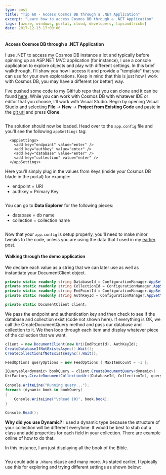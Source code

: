 ```yaml
---
type: post
title: "Tip 68 - Access Cosmos DB through a .NET Application"
excerpt: "Learn how to access Cosmos DB through a .NET Application"
tags: [azure, windows, portal, cloud, developers, tipsandtricks]
date: 2017-12-13 17:00:00
---
```



#### Access Cosmos DB through a .NET Application

I use .NET to access my Cosmos DB instance a lot and typically before spinning up an ASP.NET MVC application (for instance), I use a console application to explore objects and play with different settings. In this brief walkthrough, I'll show you how I access it and provide a "template" that you can use for your own explorations. Keep in mind that this is just how I work with Cosmos DB, you may have a different (or better) way. 

I've pushed some code to my GitHub repo that you can clone and it can be found [here](https://github.com/mbcrump/cosmosdb). While you can work with Cosmos DB with whatever IDE or editor that you choose, I'll work with Visual Studio. Begin by opening Visual Studio and selecting **File** -> **New** -> **Project from Existing Code** and paste in the [git url](https://github.com/mbcrump/cosmosdb.git) and press **Clone**.

<img :src="$withBase('/files/clonerepoazure1.png')">

The solution should now be loaded. Head over to the `app.config` file and you'll see the following `appSettings` tag: 

```text
  <appSettings>
    <add key="endpoint" value="enter" />
    <add key="authkey" value="enter" />
    <add key="database" value="enter" />
    <add key="collection" value="enter" />
  </appSettings>
  ```

  Here you'll simply plug in the values from Keys (inside your Cosmos DB blade in the portal) for example: 
  
  * endpoint = URI
  * authkey = Primary Key

  <img :src="$withBase('/files/clonerepoazure2.png')">

You can go to **Data Explorer** for the following pieces: 

* database = db name
* collection = collection name

<img :src="$withBase('/files/clonerepoazure3.png')">

Now that your `app.config` is setup properly, you'll need to make minor tweaks to the code, unless you are using the data that I used in my [earlier post](tip66/).

#### Walking through the demo application

We declare each value as a string that we can later use as well as instantiate your DocumentClient object. 

```csharp
private static readonly string DatabaseId = ConfigurationManager.AppSettings["database"];
private static readonly string CollectionId = ConfigurationManager.AppSettings["collection"];
private static readonly string EndPointId = ConfigurationManager.AppSettings["endpoint"];
private static readonly string AuthKeyId = ConfigurationManager.AppSettings["authkey"];

private static DocumentClient client;
```

We pass the endpoint and authentication key and then check to see if the database and collection exist (code not shown here). If everything is OK, we call the CreateDocumentQuery method and pass our database and collection to it. We then loop through each item and display whatever piece of the collection that we want. 

```csharp
client = new DocumentClient(new Uri(EndPointId), AuthKeyId);
CreateDatabaseIfNotExistsAsync().Wait();
CreateCollectionIfNotExistsAsync().Wait();

FeedOptions queryOptions = new FeedOptions { MaxItemCount = -1 };

IQueryable<dynamic> bookQuery = client.CreateDocumentQuery<dynamic>(
UriFactory.CreateDocumentCollectionUri(DatabaseId, CollectionId), queryOptions);
                    
Console.WriteLine("Running query...");
foreach (dynamic book in bookQuery)
{
    Console.WriteLine("\tRead {0}", book.book);
}
           
Console.Read();
```

**Why did you use Dynamic?** I used a dynamic type because the structure of your collection will be different everytime. It would be best to stub out a class and add properties for each field in your collection. There are example online of how to do that. 



In this instance, I am just displaying all the book of the Bible. 

<img :src="$withBase('/files/clonerepoazure4.png')">

You could add a `.Where` clause and many more. As stated earlier, I typically use this for exploring and trying different settings as shown below: 

<img :src="$withBase('/files/clonerepoazure5.png')">

